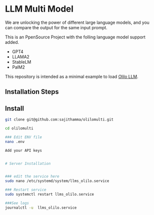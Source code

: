# LLM Multi Model

We are unlocking the power of different large language models, and you can compare the output for the same input prompt.

This is an PpenSource Project with the folling language model support added.

* GPT4
* LLAMA2
* StableLM
* PalM2

This repository is intended as a minimal example to load [Olilo LLM]([http://llms.olilo.ai/). 

## Installation Steps

## Install
```bash
git clone git@github.com:sajithamma/olilomulti.git

cd olilomulti

### Edit ENV file
nano .env

Add your API keys


# Server Installation


### edit the service here
sudo nano /etc/systemd/system/llms_olilo.service

### Restart service
sudo systemctl restart llms_olilo.service

###See logs
journalctl -u  llms_olilo.service
